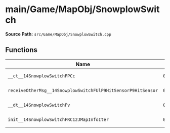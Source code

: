# main/Game/MapObj/SnowplowSwitch

**Source Path:** `src/Game/MapObj/SnowplowSwitch.cpp`

## Functions

| Name | Address | Match % |
|------|---------|---------|
| `__ct__14SnowplowSwitchFPCc` | `0x8022DCA0` | :white_check_mark: (100.0%) |
| `receiveOtherMsg__14SnowplowSwitchFUlP9HitSensorP9HitSensor` | `0x8022DCE4` | :x: (95.8%) |
| `__dt__14SnowplowSwitchFv` | `0x8022DD44` | :x: (95.7%) |
| `init__14SnowplowSwitchFRC12JMapInfoIter` | `0x8022DDA0` | :white_check_mark: (100.0%) |